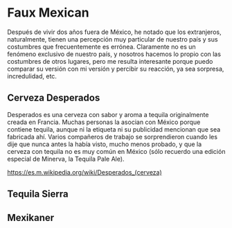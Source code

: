# Faux Mexican

Después de vivir dos años fuera de México, he notado que los extranjeros, naturalmente, tienen una percepción muy particular de nuestro país y sus
costumbres que frecuentemente es errónea. Claramente no es un fenómeno exclusivo de nuestro país, y nosotros hacemos lo propio
con las costumbres de otros lugares, pero me resulta interesante porque puedo comparar su versión con mi versión y percibir
su reacción, ya sea sorpresa, incredulidad, etc.

## Cerveza Desperados

Desperados es una cerveza con sabor y aroma a tequila originalmente creada en Francia. Muchas personas la asocian con México
porque contiene tequila, aunque ni la etiqueta ni su publicidad mencionan que sea fabricada ahí. Varios compañeros de trabajo se
sorprendieron cuando les dije que nunca antes la había visto, mucho menos probado, y que la cerveza con tequila no es
muy común en México (sólo recuerdo una edición especial de Minerva, la Tequila Pale Ale).

https://es.m.wikipedia.org/wiki/Desperados_(cerveza)

## Tequila Sierra

## Mexikaner
